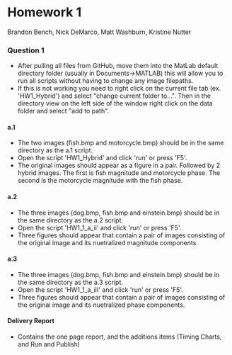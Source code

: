 # Homework 1

Brandon Bench, Nick DeMarco, Matt Washburn, Kristine Nutter

### Question 1

- After pulling all files from GitHub, move them into the MatLab default directory folder (usually in Documents->MATLAB) this will allow you to run all scripts without having to change any image filepaths. 
- If this is not working you need to right click on the current file tab (ex. 'HW1_Hybrid') and select "change current folder to...". Then in the directory view on the left side of the window right click on the data folder and select "add to path". 

#### a.1
- The two images (fish.bmp and motorcycle.bmp) should be in the same directory as the a.1 script. 
- Open the script 'HW1_Hybrid'  and click 'run' or press 'F5'. 
- The original images should appear as a figure in a pair. Followed by 2 hybrid images. The first is fish magnitude and motorcycle phase. The second is the motorcycle magnitude with the fish phase.   

#### a.2
- The three images (dog.bmp, fish.bmp and einstein.bmp) should be in the same directory as the a.2 script.
- Open the script 'HW1_1_a_ii' and click 'run' or press 'F5'. 
- Three figures should appear that contain a pair of images consisting of the original image and its nuetralized magnitude components.

#### a.3
- The three images (dog.bmp, fish.bmp and einstein.bmp) should be in the same directory as the a.3 script.
- Open the script 'HW1_1_a_iiI' and click 'run' or press 'F5'. 
- Three figures should appear that contain a pair of images consisting of the original image and its nuetralized phase components.

#### Delivery Report
- Contains the one page report, and the additions items (Timing Charts, and Run and Publish)

